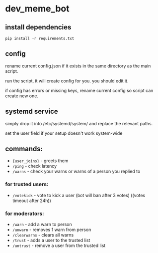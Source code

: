 # dev_meme_bot

## install dependencies

```shell
pip install -r requirements.txt
```

## config
rename current config.json if it exists in the same directory as the main script.

run the script, it will create config for you. you should edit it.

if config has errors or missing keys, rename current config so script can create new one.

## systemd service
simply drop it into /etc/systemd/system/ and replace the relevant paths.

set the user field if your setup doesn't work system-wide

## commands:

- `{user_joins}` - greets them
- `/ping` - check latency
- `/warns` - check your warns or warns of a person you replied to

### for trusted users:

- `/votekick` - vote to kick a user (bot will ban after 3 votes) ((votes timeout after 24h))

### for moderators:

- `/warn` - add a warn to person
- `/unwarn` - removes 1 warn from person
- `/clearwarns` - clears all warns
- `/trust` - adds a user to the trusted list
- `/untrust` - remove a user from the trusted list

